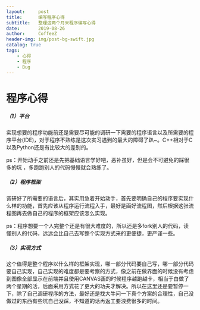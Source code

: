 ```yaml
---
layout:     post
title:      编写程序心得
subtitle:   整理这两个月来程序编写心得
date:       2019-08-26
author:     CoffeeZ
header-img: img/post-bg-swift.jpg
catalog: true
tags:
    - 心得
    - 程序
    - Bug
---
```


# 程序心得

##### （1）平台

​	实现想要的程序功能前还是需要尽可能的调研一下需要的程序语言以及所需要的程序平台(IDE)，对于程序不熟练是这次实习遇到的最大的障碍了趴~。C++相对于C以及Python还是有比较大的差别的。

​	ps：开始动手之前还是先把基础语言学好吧，恶补虽好，但是会不可避免的踩很多的坑 ，多跑跑别人的代码慢慢就会熟练了。

##### （2）程序框架

​	调研好了所需要的语言后，其实用急着开始动手，首先要明确自己的程序要实现什么样的功能，首先应该从程序运行流程入手，最好是画好流程图，然后根据这张流程图再去做自己的程序的框架应该怎么实现。

​	ps：程序想要一个人完整个还是有很大难度的，所以还是多fork别人的代码，读懂别人的代码，远远会比自己去写整个实现方式来的更便捷，更严谨一些。

##### （3）实现方式

​	这个值得是整个程序以什么样的框架实现，哪一部分代码要自己写，哪一部分代码要自己实现，自己实现的难度都是要考察的方式，像之前在做界面的时候没有考虑到图像全部显示在前端并且使用CANVAS画的时候程序越跑越卡，相当于白做了两个星期的活，后面采用方式花了更大的功夫才解决。所以在这里还是要暂停一下，除了自己调研程序的方法，最好还是找大牛问一下真个方案的合理性，自己没做过的东西有些坑自己没踩，不知道的话再返工要浪费很多的时间。





